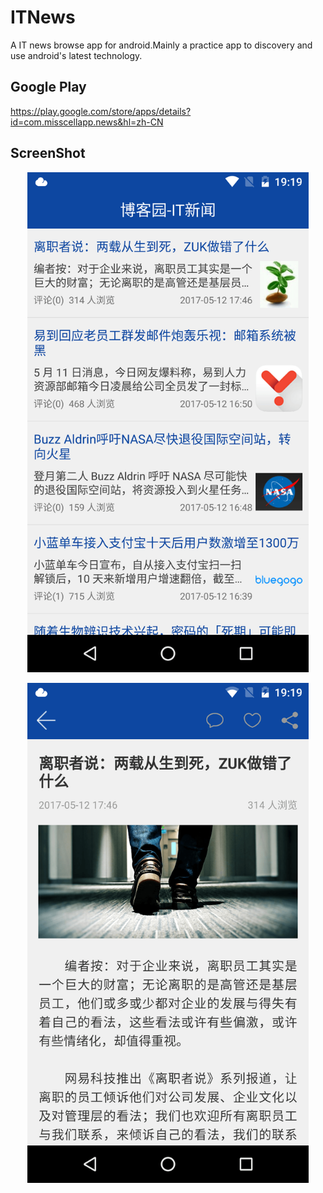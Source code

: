 # ITNews
A IT news browse app for android.Mainly a practice app to discovery and use android's latest technology.

## Google Play
https://play.google.com/store/apps/details?id=com.misscellapp.news&hl=zh-CN

## ScreenShot

<p align="center">
  <img src="https://github.com/chenjishi/ITNews/blob/master/images/screen1.png" 
  alt="usite" height="800" width="450"/>
</p>
<p align="center">
  <img src="https://github.com/chenjishi/ITNews/blob/master/images/screen2.png" 
  alt="usite" height="800" width="450"/>
</p>
